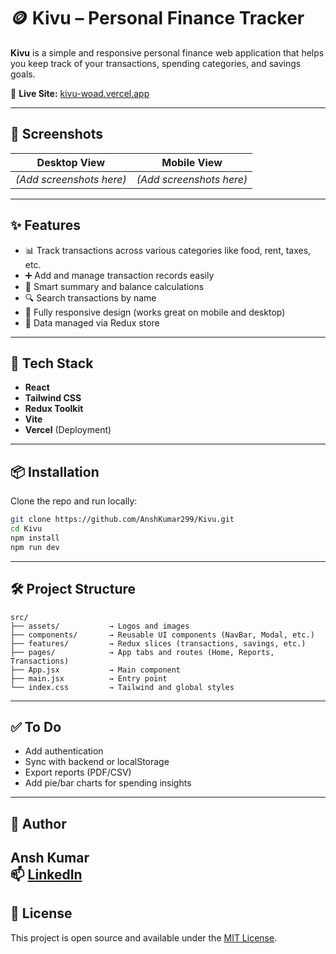 # 🪙 Kivu – Personal Finance Tracker

**Kivu** is a simple and responsive personal finance web application that helps you keep track of your transactions, spending categories, and savings goals.

🚀 **Live Site:** [kivu-woad.vercel.app](https://kivu-woad.vercel.app/)

---

## 📸 Screenshots

| Desktop View | Mobile View |
| ------------ | ----------- |
| *(Add screenshots here)* | *(Add screenshots here)* |

---

## ✨ Features

- 📊 Track transactions across various categories like food, rent, taxes, etc.
- ➕ Add and manage transaction records easily
- 🧮 Smart summary and balance calculations
- 🔍 Search transactions by name
- 📱 Fully responsive design (works great on mobile and desktop)
- 💾 Data managed via Redux store

---

## 🧰 Tech Stack

- **React**
- **Tailwind CSS**
- **Redux Toolkit**
- **Vite**
- **Vercel** (Deployment)

---

## 📦 Installation

Clone the repo and run locally:

```bash
git clone https://github.com/AnshKumar299/Kivu.git
cd Kivu
npm install
npm run dev
```

---

## 🛠 Project Structure

```
src/
├── assets/           → Logos and images
├── components/       → Reusable UI components (NavBar, Modal, etc.)
├── features/         → Redux slices (transactions, savings, etc.)
├── pages/            → App tabs and routes (Home, Reports, Transactions)
├── App.jsx           → Main component
├── main.jsx          → Entry point
└── index.css         → Tailwind and global styles
```

---

## ✅ To Do

- Add authentication
- Sync with backend or localStorage
- Export reports (PDF/CSV)
- Add pie/bar charts for spending insights

---

## 👤 Author

**Ansh Kumar**  
📫 [LinkedIn]([https://www.linkedin.com/in/your-profile](https://www.linkedin.com/in/ansh-kumar-singh-342780290/))  
---

## 📝 License

This project is open source and available under the [MIT License](LICENSE).
